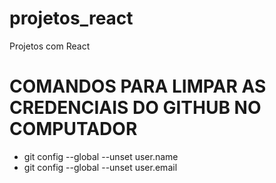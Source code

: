 # projetos_react
Projetos com React


# COMANDOS PARA LIMPAR AS CREDENCIAIS DO GITHUB NO COMPUTADOR
- git config --global --unset user.name
- git config --global --unset user.email
